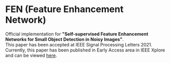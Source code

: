 # FEN (Feature Enhancement Network)
Official implementation for **"Self-supervised Feature Enhancement Networks for Small Object Detection in Noisy Images"**.  
This paper has been accepted at IEEE Signal Processing Letters 2021.  
Currently, this paper has been published in Early Access area in IEEE Xplore and can be viewed [here](https://ieeexplore.ieee.org/document/9432743).
